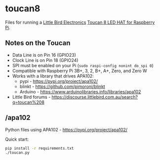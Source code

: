 # toucan8

Files for running a [Little Bird Electronics](https://www.littlebird.com.au/products/little-bird-toucan-8-x-apa102-rgb-led) [Toucan 8 LED HAT for Raspberry Pi](https://www.littlebird.com.au/products/little-bird-toucan-8-x-apa102-rgb-led).

## Notes on the Toucan

* Data Line is on Pin 16 (GPIO23)
* Clock Line is on Pin 18 (GPIO24)
* SPI must be enabled on your Pi (`sudo raspi-config nonint do_spi 0`)
* Compatible with Raspberry Pi 3B+, 3, 2, B+, A+, Zero, and Zero W
* Works with a library that drives APA102: 
  * pypi - https://pypi.org/project/apa102/
  * blinkt - https://github.com/pimoroni/blinkt
  * Arduino - https://www.arduinolibraries.info/libraries/apa102
* Little Bird forums - https://discourse.littlebird.com.au/search?q=toucan%208

## /apa102

Python files using APA102 - https://pypi.org/project/apa102/

Quick start:
```bash
pip install -r requirements.txt
./toucan.py
```
